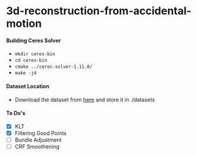 # 3d-reconstruction-from-accidental-motion

#### Building Ceres Solver
- `mkdir ceres-bin`
- `cd ceres-bin`
- `cmake ../ceres-solver-1.11.0/`
- `make -j4`

#### Dataset Location
- Download the dataset from [here](https://umich.box.com/shared/static/bnqgx0an4v1b0ioq80sejb7rfiuku8iy.zip) and store it in ./datasets

#### To Do's
- [x] KLT
- [x] Filtering Good Points 
- [ ] Bundle Adjustment
- [ ] CRF Smoothening